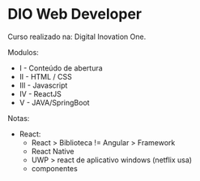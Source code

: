 # DIO Web Developer
Curso realizado na: Digital Inovation One.
 
 
Modulos:
* I - Conteúdo de abertura
* II - HTML / CSS
* III - Javascript
* IV - ReactJS
* V - JAVA/SpringBoot
 
 
Notas:
* React:
  * React > Biblioteca != Angular > Framework
  * React Native
  * UWP > react de aplicativo windows (netflix usa)
  * componentes
 
<br/>
<br/>
 